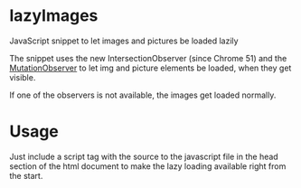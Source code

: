 # lazyImages
JavaScript snippet to let images and pictures be loaded lazily

The snippet uses the new IntersectionObserver (since Chrome 51) and the [MutationObserver](http://caniuse.com/#feat=mutationobserver) to let img and picture elements be loaded, when they get visible.

If one of the observers is not available, the images get loaded normally.

# Usage
Just include a script tag with the source to the javascript file in the head section of the html document to make the lazy loading available right from the start.

